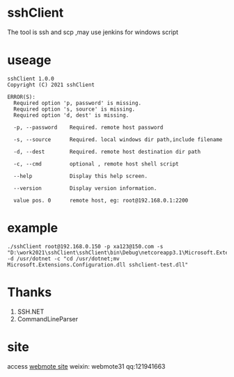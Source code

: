 # sshClient
The tool is ssh and scp ,may use jenkins for windows script

# useage
```shell
sshClient 1.0.0
Copyright (C) 2021 sshClient

ERROR(S):
  Required option 'p, password' is missing.
  Required option 's, source' is missing.
  Required option 'd, dest' is missing.

  -p, --password    Required. remote host password

  -s, --source      Required. local windows dir path,include filename

  -d, --dest        Required. remote host destination dir path

  -c, --cmd         optional , remote host shell script

  --help            Display this help screen.

  --version         Display version information.

  value pos. 0      remote host, eg: root@192.168.0.1:2200
```

# example
```sehll
./sshClient root@192.168.0.150 -p xa123@150.com -s "D:\work2021\sshClient\sshClient\bin\Debug\netcoreapp3.1\Microsoft.Extensions.Configuration.dll" -d /usr/dotnet -c "cd /usr/dotnet;mv Microsoft.Extensions.Configuration.dll sshclient-test.dll"

```

# Thanks
1. SSH.NET
2. CommandLineParser

# site
access [webmote site](https://webmote.blog.csdn.net)
weixin: webmote31
qq:121941663

